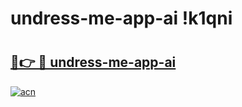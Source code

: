 # undress-me-app-ai !k1qni

# <h2><a href="https://gvbybc.esa.edu.pl?title=undress-me-app-ai&ref=k1qni">🔗👉 🔴 undress-me-app-ai</a></h2>

[![acn](https://github.com/user-attachments/assets/0f9c940e-d8b0-45ae-aac7-cd30a18b3e1c)](https://gvbybc.esa.edu.pl?title=undress-me-app-ai&ref=k1qni)

